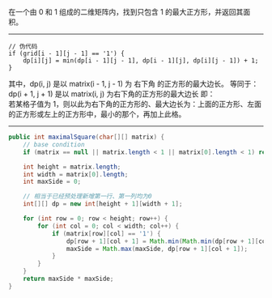 在一个由 0 和 1 组成的二维矩阵内，找到只包含 1 的最大正方形，并返回其面积。

***

```
// 伪代码
if (grid[i - 1][j - 1] == '1') {
    dp[i][j] = min(dp[i - 1][j - 1], dp[i - 1][j], dp[i][j - 1]) + 1;
}
```
其中，dp(i, j) 是以 matrix(i - 1, j - 1) 为 右下角 的正方形的最大边长。
等同于：dp(i + 1, j + 1) 是以 matrix(i, j) 为右下角的正方形的最大边长
即：  
若某格子值为 1，则以此为右下角的正方形的、最大边长为：上面的正方形、左面的正方形或左上的正方形中，最小的那个，再加上此格。

***

```Java
public int maximalSquare(char[][] matrix) {
    // base condition
    if (matrix == null || matrix.length < 1 || matrix[0].length < 1) return 0;

    int height = matrix.length;
    int width = matrix[0].length;
    int maxSide = 0;

    // 相当于已经预处理新增第一行、第一列均为0
    int[][] dp = new int[height + 1][width + 1];

    for (int row = 0; row < height; row++) {
        for (int col = 0; col < width; col++) {
            if (matrix[row][col] == '1') {
                dp[row + 1][col + 1] = Math.min(Math.min(dp[row + 1][col], dp[row][col + 1]), dp[row][col]) + 1;
                maxSide = Math.max(maxSide, dp[row + 1][col + 1]);
            }
        }
    }
    return maxSide * maxSide;
}
```

